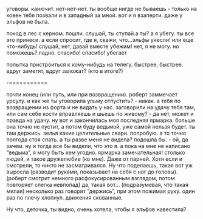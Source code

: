 уговоры. канючит. нет-нет-нет. ты вообще нигде не бываешь - только на ковен тебя позвали и в западный за мной. вот и я взаперти. даже у эльфов не была.

поход в лес с керном. пошли. слушай, ты ступай.а ты? а я убегу. ты все это принеси. а если спросит, где я, скажи, что…эльфы унесли! или еще что-нибудь! слушай, нет, давай вместе убежим! нет, я не могу. но поможешь? ладно. спасибо! спасибо! убегает

попытка пристроиться к кому-нибудь на телегу. быстрее, быстрее. вдруг заметят, вдруг заложат? (кто в итоге?)



-===========


почти конец (или путь, или при возвращении). роберт заммечает урсулу. и как же ты уговорила ульму отпустить? - никак. а тебя по возвращении из форта и не видать у нас. заговорили на удачу тебя там, или сам себе кости вправляешь и шьешь по живому? - да нет, может и правда на удачу. ну вот и закончилась моя последняя ярмарка. больше она точно не пустит, а потом буду ведьмой, уже самой нельзя будет. ты там держись. зелья какие целительные свари. попробую. а то точно полгода стоя спать. а ты разве меня не видела? подошла бы. - ой, да зачем. ну и тогда все бы видели, что это я. а пока на мне не написано “ведьма”, я могу быть кем угодно. ярмарка замечательная! столько людей, и такое дружелюбие (ко мне). Даже от парней. Хотя если и смотрели, то никто не засматривался. Ну что поделаешь, такая вот уж выросла (разводит руками, показывает на себя с ног до головы). (роберт смотрит немного расфокусированным взглядом, потом повторяет слегка невпопад) да, такая вот… (подразумевая, что такая милая) несколько раз говорит “держись”, при этом пожимая руку. один раз по плечу хлопнул. движения скованные.

Ну что, деточка, ты видно, очень хотела, чтобы я эльфов навестила?
